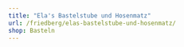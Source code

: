 ```yaml
---
title: "Ela's Bastelstube und Hosenmatz"
url: /friedberg/elas-bastelstube-und-hosenmatz/
shop: Basteln
---
```

